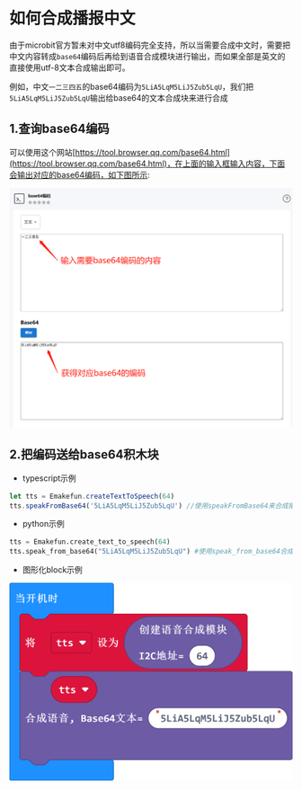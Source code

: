 # 如何合成播报中文

由于microbit官方暂未对中文utf8编码完全支持，所以当需要合成中文时，需要把中文内容转成`base64`编码后再给到语音合成模块进行输出，而如果全部是英文的直接使用utf-8文本合成输出即可。

例如，中文`一二三四五`的base64编码为`5LiA5LqM5LiJ5Zub5LqU`，我们把`5LiA5LqM5LiJ5Zub5LqU`输出给base64的文本合成块来进行合成

## 1.查询base64编码

可以使用这个网站[https://tool.browser.qq.com/base64.html](https://tool.browser.qq.com/base64.html)，在上面的输入框输入内容，下面会输出对应的base64编码，如下图所示:

![how_to_get_base64_encoded_string.png](how_to_get_base64_encoded_string.png)

## 2.把编码送给base64积木块

- typescript示例

```typescript
let tts = Emakefun.createTextToSpeech(64)
tts.speakFromBase64('5LiA5LqM5LiJ5Zub5LqU') //使用speakFromBase64来合成播报base64对应的内容
```

- python示例

```python
tts = Emakefun.create_text_to_speech(64)
tts.speak_from_base64("5LiA5LqM5LiJ5Zub5LqU") #使用speak_from_base64合成播报base64对应的内容
```

- 图形化block示例

![example_tts_chinese.png](example_tts_chinese.png)
